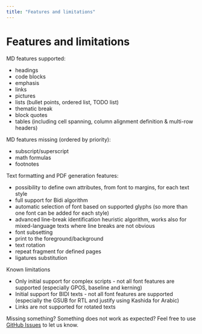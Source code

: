 ```yaml
---
title: "Features and limitations"
---
```


# Features and limitations


MD features supported:
- headings
- code blocks
- emphasis
- links
- pictures
- lists (bullet points, ordered list, TODO list)
- thematic break
- block quotes
- tables (including cell spanning, column alignment definition & multi-row headers)

MD features missing (ordered by priority):
- subscript/superscript
- math formulas
- footnotes

Text formatting and PDF generation features:
- possibility to define own attributes, from font to margins, for each text style
- full support for Bidi algorithm
- automatic selection of font based on supported glyphs (so more than one font can be added for each style)
- advanced line-break identification heuristic algorithm, works also for mixed-language texts where line breaks are not obvious
- font subsetting
- print to the foreground/background
- text rotation
- repeat fragment for defined pages
- ligatures substitution

Known limitations
- Only initial support for complex scripts - not all font features are supported (especially GPOS, baseline and kerning)
- Initial support for BIDI texts - not all font features are supported (especially the GSUB for RTL and justify using Kashida for Arabic)
- Links are not supported for rotated texts

Missing something? Something does not work as expected? Feel free to use [GitHub Issues](https://github.com/ejs-sol/pdf365/issues) to let us know. 